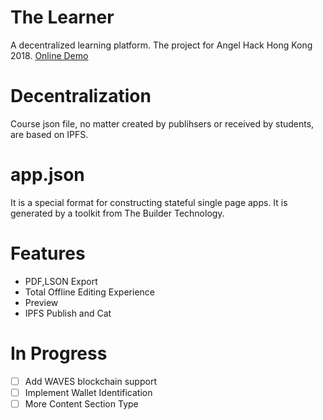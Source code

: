 # The Learner
A decentralized learning platform. The project for Angel Hack Hong Kong 2018. [Online Demo](https://thebuilder.hk/board/web/?project_id=1TzGkkrJqV#!/app/entrance)

# Decentralization
Course json file, no matter created by publihsers or received by students, are based on IPFS.

# app.json
It is a special format for constructing stateful single page apps. It is generated by a toolkit from The Builder Technology.

# Features
* PDF,LSON Export
* Total Offline Editing Experience
* Preview
* IPFS Publish and Cat

# In Progress
- [ ] Add WAVES blockchain support
- [ ] Implement Wallet Identification
- [ ] More Content Section Type
